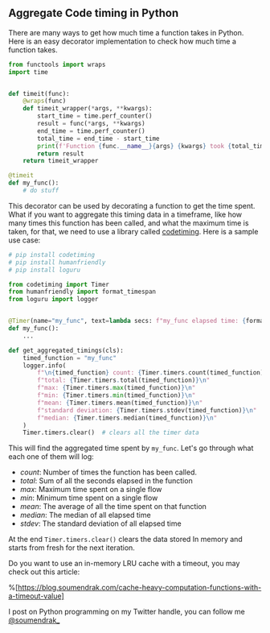 ## Aggregate Code timing in Python

There are many ways to get how much time a function takes in Python. Here is an easy decorator implementation to check how much time a function takes.

```python
from functools import wraps
import time


def timeit(func):
    @wraps(func)
    def timeit_wrapper(*args, **kwargs):
        start_time = time.perf_counter()
        result = func(*args, **kwargs)
        end_time = time.perf_counter()
        total_time = end_time - start_time
        print(f'Function {func.__name__}{args} {kwargs} took {total_time:.4f} seconds')
        return result
    return timeit_wrapper

@timeit
def my_func():
    # do stuff

```

This decorator can be used by decorating a function to get the time spent.
What if you want to aggregate this timing data in a timeframe, like how many times this function has been called, and what the maximum time is taken, for that, we need to use a library called [codetiming](https://github.com/realpython/codetiming).
Here is a sample use case:


```python
# pip install codetiming
# pip install humanfriendly
# pip install loguru

from codetiming import Timer
from humanfriendly import format_timespan
from loguru import logger


@Timer(name="my_func", text=lambda secs: f"my_func elapsed time: {format_timespan(secs)}")
def my_func():
    ...

def get_aggregated_timings(cls):
    timed_function = "my_func"
    logger.info(
        f"\n{timed_function} count: {Timer.timers.count(timed_function)}\n"
        f"total: {Timer.timers.total(timed_function)}\n"
        f"max: {Timer.timers.max(timed_function)}\n"
        f"min: {Timer.timers.min(timed_function)}\n"
        f"mean: {Timer.timers.mean(timed_function)}\n"
        f"standard deviation: {Timer.timers.stdev(timed_function)}\n"
        f"median: {Timer.timers.median(timed_function)}\n"
    )
    Timer.timers.clear()  # clears all the timer data

```
This will find the aggregated time spent by `my_func`. Let's go through what each one of them will log:

- _count_: Number of times the function has been called.
- _total_: Sum of all the seconds elapsed in the function
- _max_: Maximum time spent on a single flow
- _min_: Minimum time spent on a single flow
- _mean_: The average of all the time spent on that function
- _median_: The median of all elapsed time
- _stdev_: The standard deviation of all elapsed time

At the end `Timer.timers.clear()` clears the data stored In memory and starts from fresh for the next iteration.

Do you want to use an in-memory LRU cache with a timeout, you may check out this article:

%[https://blog.soumendrak.com/cache-heavy-computation-functions-with-a-timeout-value]

I post on Python programming on my Twitter handle, you can follow me [@soumendrak_](https://www.twitter.com/soumendrak_)